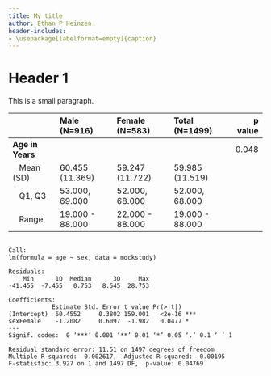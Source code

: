```yaml
---
title: My title
author: Ethan P Heinzen
header-includes:
- \usepackage[labelformat=empty]{caption}
---
```




# Header 1



This is a small paragraph.





|                            |Male (N=916)    |Female (N=583)  |Total (N=1499)  | p value|
|:---------------------------|:---------------|:---------------|:---------------|-------:|
|**Age in Years**            |                |                |                |   0.048|
|&nbsp;&nbsp;&nbsp;Mean (SD) |60.455 (11.369) |59.247 (11.722) |59.985 (11.519) |        |
|&nbsp;&nbsp;&nbsp;Q1, Q3    |53.000, 69.000  |52.000, 68.000  |52.000, 68.000  |        |
|&nbsp;&nbsp;&nbsp;Range     |19.000 - 88.000 |22.000 - 88.000 |19.000 - 88.000 |        |




```

Call:
lm(formula = age ~ sex, data = mockstudy)

Residuals:
    Min      1Q  Median      3Q     Max 
-41.455  -7.455   0.753   8.545  28.753 

Coefficients:
            Estimate Std. Error t value Pr(>|t|)    
(Intercept)  60.4552     0.3802 159.001   <2e-16 ***
sexFemale    -1.2082     0.6097  -1.982   0.0477 *  
---
Signif. codes:  0 ‘***’ 0.001 ‘**’ 0.01 ‘*’ 0.05 ‘.’ 0.1 ‘ ’ 1

Residual standard error: 11.51 on 1497 degrees of freedom
Multiple R-squared:  0.002617,	Adjusted R-squared:  0.00195 
F-statistic: 3.927 on 1 and 1497 DF,  p-value: 0.04769


```



